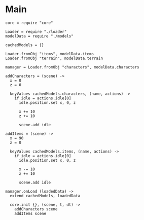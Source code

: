 Main
====

    core = require "core"

    Loader = require "./loader"
    modelData = require "./models"

    cachedModels = {}

    Loader.fromObj "items", modelData.items
    Loader.fromObj "terrain", modelData.terrain
    
    manager = Loader.fromObj "characters", modelData.characters

    addCharacters = (scene) ->
      x = 0
      z = 0

      keyValues cachedModels.characters, (name, actions) ->         
        if idle = actions.idle[0]
          idle.position.set x, 0, z
  
          x += 10
          z += 10
  
          scene.add idle

    addItems = (scene) ->
      x = 90
      z = 0

      keyValues cachedModels.items, (name, actions) ->
        if idle = actions.idle[0]
          idle.position.set x, 0, z
  
          x -= 10
          z += 10
  
          scene.add idle

    manager.onLoad (loadedData) ->
      extend cachedModels, loadedData

      core.init {}, (scene, t, dt) ->
        addCharacters scene
        addItems scene
